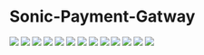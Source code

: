 # Sonic-Payment-Gatway


![](https://shanbhag.dev/projects/sonic/1.jpg)
![](https://shanbhag.dev/projects/sonic/2.jpg)
![](https://shanbhag.dev/projects/sonic/3.jpg)
![](https://shanbhag.dev/projects/sonic/4.jpg)
![](https://shanbhag.dev/projects/sonic/5.jpg)
![](https://shanbhag.dev/projects/sonic/6.jpg)
![](https://shanbhag.dev/projects/sonic/7.jpg)
![](https://shanbhag.dev/projects/sonic/8.jpg)
![](https://shanbhag.dev/projects/sonic/9.jpg)
![](https://shanbhag.dev/projects/sonic/10.jpg)
![](https://shanbhag.dev/projects/sonic/11.jpg)
![](https://shanbhag.dev/projects/sonic/12.jpg)
![](https://shanbhag.dev/projects/sonic/13.jpg)